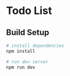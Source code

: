 # Todo List

## Build Setup

```bash
# install dependencies
npm install

# run dev server
npm run dev
```